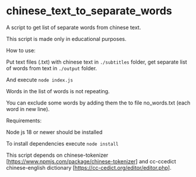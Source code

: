 # chinese_text_to_separate_words
A script to get list of separate words from chinese text.

This script is made only in educational purposes.

How to use:

Put text files (.txt) with chinese text in <code>./subtitles</code> folder, get separate list of words from text in <code>./output</code> folder. 

And execute <code>node index.js</code>

Words in the list of words is not repeating.

You can exclude some words by adding them the to file no_words.txt (each word in new line).

Requirements:

Node js 18 or newer should be installed

To install dependencies execute <code>node install</code>

This script depends on chinese-tokenizer [https://www.npmjs.com/package/chinese-tokenizer] and cc-ccedict chinese-english dictionary [https://cc-cedict.org/editor/editor.php].
